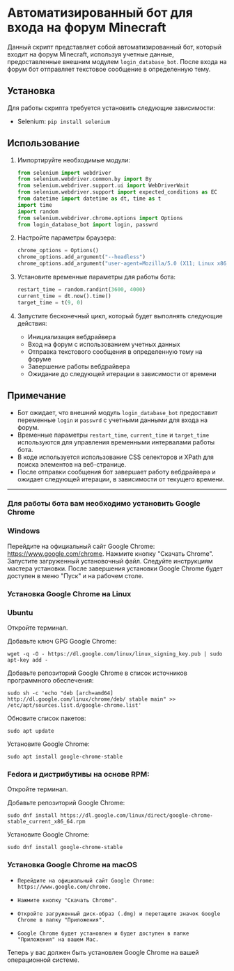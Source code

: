 # Автоматизированный бот для входа на форум Minecraft

Данный скрипт представляет собой автоматизированный бот, который входит на форум Minecraft, используя учетные данные, предоставленные внешним модулем `login_database_bot`. После входа на форум бот отправляет текстовое сообщение в определенную тему.

## Установка
Для работы скрипта требуется установить следующие зависимости:
- Selenium: `pip install selenium`

## Использование
1. Импортируйте необходимые модули:
    ```python
    from selenium import webdriver
    from selenium.webdriver.common.by import By
    from selenium.webdriver.support.ui import WebDriverWait
    from selenium.webdriver.support import expected_conditions as EC
    from datetime import datetime as dt, time as t
    import time
    import random
    from selenium.webdriver.chrome.options import Options
    from login_database_bot import login, passwrd
    ```

2. Настройте параметры браузера:
    ```python
    chrome_options = Options()
    chrome_options.add_argument("--headless")
    chrome_options.add_argument("user-agent=Mozilla/5.0 (X11; Linux x86_64) AppleWebKit/537.36 (KHTML, like Gecko) Chrome/51.0.2704.103 Safari/537.36")
    ```

3. Установите временные параметры для работы бота:
    ```python
    restart_time = random.randint(3600, 4000)
    current_time = dt.now().time()
    target_time = t(9, 0)
    ```

4. Запустите бесконечный цикл, который будет выполнять следующие действия:
    - Инициализация вебдрайвера
    - Вход на форум с использованием учетных данных
    - Отправка текстового сообщения в определенную тему на форуме
    - Завершение работы вебдрайвера
    - Ожидание до следующей итерации в зависимости от времени

## Примечание
- Бот ожидает, что внешний модуль `login_database_bot` предоставит переменные `login` и `passwrd` с учетными данными для входа на форум.
- Временные параметры `restart_time`, `current_time` и `target_time` используются для управления временными интервалами работы бота.
- В коде используется использование CSS селекторов и XPath для поиска элементов на веб-странице.
- После отправки сообщения бот завершает работу вебдрайвера и ожидает следующей итерации, в зависимости от текущего времени.
****

### Для работы бота вам необходимо установить Google Chrome
### Windows
   Перейдите на официальный сайт Google Chrome: https://www.google.com/chrome.
    Нажмите кнопку "Скачать Chrome".
    Запустите загруженный установочный файл.
    Следуйте инструкциям мастера установки.
    После завершения установки Google Chrome будет доступен в меню "Пуск" и на рабочем столе.

### Установка Google Chrome на Linux
### Ubuntu

   Откройте терминал.

   Добавьте ключ GPG Google Chrome:

	wget -q -O - https://dl.google.com/linux/linux_signing_key.pub | sudo apt-key add -

Добавьте репозиторий Google Chrome в список источников программного обеспечения:

	sudo sh -c 'echo "deb [arch=amd64] http://dl.google.com/linux/chrome/deb/ stable main" >> /etc/apt/sources.list.d/google-chrome.list'

Обновите список пакетов:

	sudo apt update

Установите Google Chrome:

    sudo apt install google-chrome-stable

### Fedora и дистрибутивы на основе RPM:

Откройте терминал.

Добавьте репозиторий Google Chrome:

    sudo dnf install https://dl.google.com/linux/direct/google-chrome-stable_current_x86_64.rpm

Установите Google Chrome:

    sudo dnf install google-chrome-stable

### Установка Google Chrome на macOS

*     Перейдите на официальный сайт Google Chrome: https://www.google.com/chrome.
*     Нажмите кнопку "Скачать Chrome".
*     Откройте загруженный диск-образ (.dmg) и перетащите значок Google Chrome в папку "Приложения".
*     Google Chrome будет установлен и будет доступен в папке "Приложения" на вашем Mac.

Теперь у вас должен быть установлен Google Chrome на вашей операционной системе.